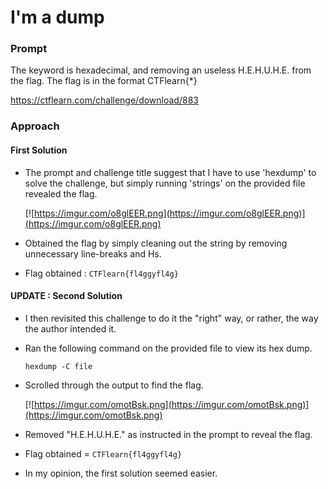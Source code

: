 # I'm a dump

### Prompt

The keyword is hexadecimal, and removing an useless H.E.H.U.H.E. from the flag. The flag is in the format CTFlearn{*}

https://ctflearn.com/challenge/download/883

### Approach

#### First Solution

- The prompt and challenge title suggest that I have to use 'hexdump' to solve the challenge, but simply running 'strings' on the provided file revealed the flag.  

  [![https://imgur.com/o8glEER.png](https://imgur.com/o8glEER.png)](https://imgur.com/o8glEER.png)

- Obtained the flag by simply cleaning out the string by removing unnecessary line-breaks and Hs.

- Flag obtained : ```CTFlearn{fl4ggyfl4g}```  

  
#### UPDATE : Second Solution

- I then revisited this challenge to do it the "right" way, or rather, the way the author intended it.

- Ran the following command on the provided file to view its hex dump.

  ```
  hexdump -C file
  ```
- Scrolled through the output to find the flag.

  [![https://imgur.com/omotBsk.png](https://imgur.com/omotBsk.png)](https://imgur.com/omotBsk.png)

- Removed "H.E.H.U.H.E." as instructed in the prompt to reveal the flag.

- Flag obtained = ```CTFlearn{fl4ggyfl4g}```

- In my opinion, the first solution seemed easier.
